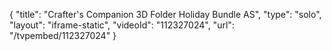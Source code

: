 {
    "title": "Crafter's Companion 3D Folder Holiday Bundle AS",
    "type": "solo",
    "layout": "iframe-static",
    "videoId": "112327024",
    "url": "\/tvpembed\/112327024"
}